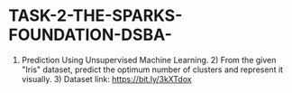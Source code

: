 # TASK-2-THE-SPARKS-FOUNDATION-DSBA-
1) Prediction Using Unsupervised Machine Learning. 2) From the given "Iris" dataset, predict the optimum number of clusters and represent it visually. 3) Dataset link: https://bit.ly/3kXTdox
